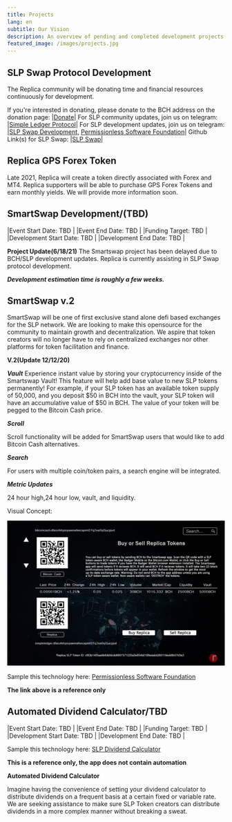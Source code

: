 ```yaml
---
title: Projects
lang: en
subtitle: Our Vision
description: An overview of pending and completed development projects. 
featured_image: /images/projects.jpg
---
```



## SLP Swap Protocol Development

The Replica community will be donating time and financial resources continuously for development. 

If you're interested in donating, please donate to the BCH address on the donation page: |[Donate](https://replica-eco.net/mis/demo-post)|
For SLP community updates, join us on telegram: |[Simple Ledger Protocol](https://t.me/simpleledger)|
For SLP development updates, join us on telegram: |[SLP Swap Development](https://t.me/slpost), [Permissionless Software Foundation](https://t.me/permissionless_software)|
Github Link(s) for SLP Swap: |[SLP Swap](https://github.com/vinarmani/slpswap-client)|



## Replica GPS Forex Token

Late 2021, Replica will create a token directly associated with Forex and MT4. Replica supporters will be able to purchase GPS Forex Tokens and earn monthly yields.
We will provide more information soon.



## SmartSwap Development/(TBD)

|Event Start Date: TBD |
|Event End Date: TBD  |
|Funding Target: TBD   | 
|Development Start Date: TBD       |
|Development End Date: TBD         |

**Project Update(6/18/21)**
The Smartswap project has been delayed due to BCH/SLP development updates. Replica is currently assisting in SLP Swap protocol development.

***Development estimation time is roughly a few weeks.*** 

## **SmartSwap v.2**

SmartSwap will be one of first exclusive stand alone defi based exchanges for the SLP network. We are looking to make this opensource for the community to maintain growth and decentralization. We aspire that token creators will no longer have to rely on centralized exchanges nor other platforms for token facilitation and finance. 

**V.2(Update 12/12/20)**

***Vault***
Experience instant value by storing your cryptocurrency inside of the Smartswap Vault! This feature will help add base value to new SLP tokens permanently! For example, if your SLP token has an available token supply of 50,000, and you deposit $50 in BCH into the vault, your SLP token will have an accumulative value of $50 in BCH. The value of your token will be pegged to the Bitcoin Cash price. 

***Scroll***

Scroll functionality will be added for SmartSwap users that would like to add Bitcoin Cash alternatives.

***Search***

For users with multiple coin/token pairs, a search engine will be integrated. 

***Metric Updates***

24 hour high,24 hour low, vault, and liquidity. 

Visual Concept:

![](../images/SmartSwapv2.jpeg)

Sample this technology here: [Permissionless Software Foundation](https://psfoundation.cash/)

**The link above is a reference only**

## Automated Dividend Calculator/TBD

|Event Start Date: TBD |
|Event End Date: TBD  |
|Funding Target: TBD   | 
|Development Start Date: TBD       |
|Development End Date: TBD         |

Sample this technology here: [SLP Dividend Calculator](https://tools.bitcoin.com/slp-dividend-calculator/)

**This is a reference only, the app does not contain automation**

**Automated Dividend Calculator**

Imagine having the convenience of setting your dividend calculator to distribute dividends on a frequent basis at a certain fixed or variable rate. We are seeking assistance to make sure SLP Token creators can distribute dividends in a more complex manner without breaking a sweat. 

